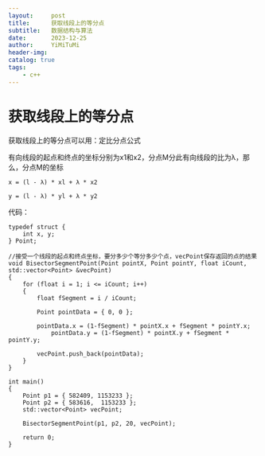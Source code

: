 ```yaml
---
layout:     post
title:      获取线段上的等分点
subtitle:   数据结构与算法
date:       2023-12-25
author:     YiMiTuMi
header-img: 
catalog: true
tags:
    - c++
---
```


# 获取线段上的等分点

获取线段上的等分点可以用：定比分点公式

有向线段的起点和终点的坐标分别为x1和x2，分点M分此有向线段的比为λ，那么，分点M的坐标

	
 	x = (l - λ) * xl + λ * x2
	
	y = (l - λ) * yl + λ * y2

代码：

	typedef struct {
		int x, y;
	} Point;
	
	//接受一个线段的起点和终点坐标，要分多少个等分多少个点，vecPoint保存返回的点的结果
	void BisectorSegmentPoint(Point pointX, Point pointY, float iCount, std::vector<Point> &vecPoint)
	{
		for (float i = 1; i <= iCount; i++)
		{
			float fSegment = i / iCount;
	
			Point pointData = { 0, 0 };
	
			pointData.x = (1-fSegment) * pointX.x + fSegment * pointY.x;
        		pointData.y = (1-fSegment) * pointX.y + fSegment * pointY.y;
	
			vecPoint.push_back(pointData);
		}
	}

	int main() 
	{
		Point p1 = { 582409, 1153233 };
		Point p2 = { 583616,  1153233 };
		std::vector<Point> vecPoint;
		
		BisectorSegmentPoint(p1, p2, 20, vecPoint);
	
		return 0;
	}
